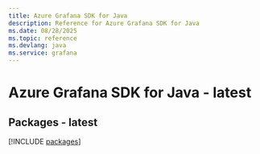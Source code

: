 ```yaml
---
title: Azure Grafana SDK for Java
description: Reference for Azure Grafana SDK for Java
ms.date: 08/28/2025
ms.topic: reference
ms.devlang: java
ms.service: grafana
---
```

# Azure Grafana SDK for Java - latest
## Packages - latest
[!INCLUDE [packages](grafana-index.md)]